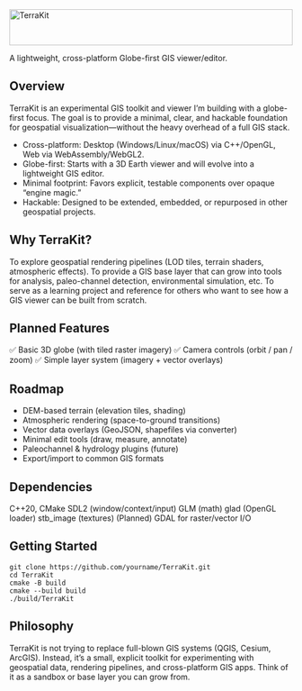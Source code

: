 <img src="https://github.com/Robertcsollei/TerraKit/blob/main/resources/TerraKit.png" alt="TerraKit" style="width: 100%; height: 64px;">

A lightweight, cross-platform Globe-first GIS viewer/editor.

## Overview

TerraKit is an experimental GIS toolkit and viewer I’m building with a globe-first focus. The goal is to provide a minimal, clear, and hackable foundation for geospatial visualization—without the heavy overhead of a full GIS stack.

- Cross-platform: Desktop (Windows/Linux/macOS) via C++/OpenGL, Web via WebAssembly/WebGL2.
- Globe-first: Starts with a 3D Earth viewer and will evolve into a lightweight GIS editor.
- Minimal footprint: Favors explicit, testable components over opaque “engine magic.”
- Hackable: Designed to be extended, embedded, or repurposed in other geospatial projects.

## Why TerraKit?

To explore geospatial rendering pipelines (LOD tiles, terrain shaders, atmospheric effects).
To provide a GIS base layer that can grow into tools for analysis, paleo-channel detection, environmental simulation, etc.
To serve as a learning project and reference for others who want to see how a GIS viewer can be built from scratch.

## Planned Features

✅ Basic 3D globe (with tiled raster imagery)
✅ Camera controls (orbit / pan / zoom)
✅ Simple layer system (imagery + vector overlays)

## Roadmap

 - DEM-based terrain (elevation tiles, shading)
 - Atmospheric rendering (space-to-ground transitions)
 - Vector data overlays (GeoJSON, shapefiles via converter)
 - Minimal edit tools (draw, measure, annotate)
 - Paleochannel & hydrology plugins (future)
 - Export/import to common GIS formats

## Dependencies

C++20, CMake
SDL2 (window/context/input)
GLM (math)
glad (OpenGL loader)
stb_image (textures)
(Planned) GDAL for raster/vector I/O

## Getting Started
```
git clone https://github.com/yourname/TerraKit.git
cd TerraKit
cmake -B build
cmake --build build
./build/TerraKit
```

## Philosophy


TerraKit is not trying to replace full-blown GIS systems (QGIS, Cesium, ArcGIS). Instead, it’s a small, explicit toolkit for experimenting with geospatial data, rendering pipelines, and cross-platform GIS apps. Think of it as a sandbox or base layer you can grow from.



